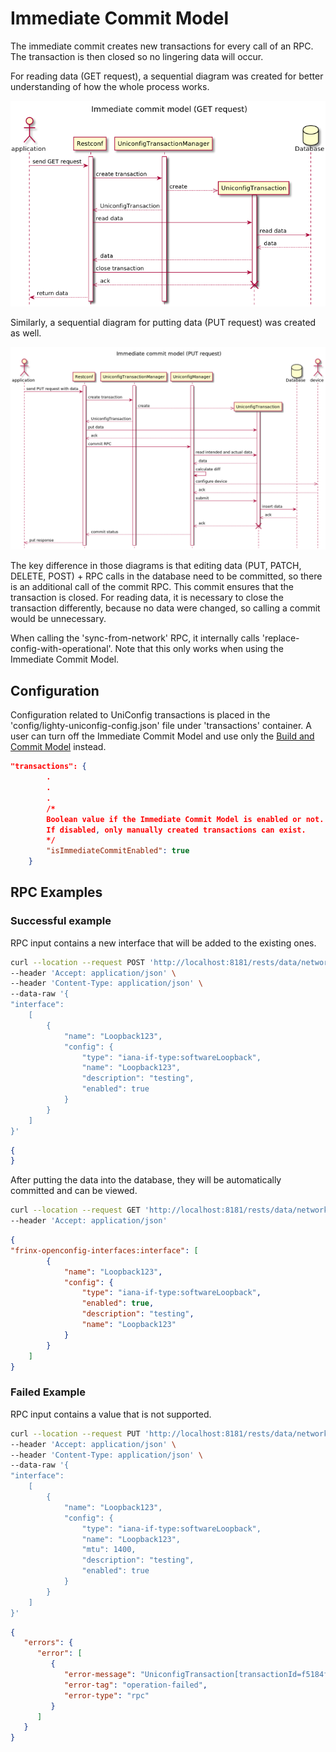 # Immediate Commit Model

The immediate commit creates new transactions for every call of an RPC.
The transaction is then closed so no lingering data will occur.

For reading data (GET request), a sequential diagram was created for
better understanding of how the whole process works.

![Get Request](get-request.png)

Similarly, a sequential diagram for putting data (PUT request) was
created as well.

![Put Request](put-request.png)

The key difference in those diagrams is that editing data (PUT, PATCH,
DELETE, POST) + RPC calls in the database need to be committed, so there
is an additional call of the commit RPC. This commit ensures that the
transaction is closed. For reading data, it is necessary to close the
transaction differently, because no data were changed, so calling a
commit would be unnecessary.

When calling the 'sync-from-network' RPC, it internally calls
'replace-config-with-operational'. Note that this only works when
using the Immediate Commit Model.


## Configuration
Configuration related to UniConfig transactions is placed in the
'config/lighty-uniconfig-config.json' file under 'transactions'
container.
A user can turn off the Immediate Commit Model and use only the
[Build and Commit Model](../build-and-commit-model/readme.md)
instead.


```json JSON Snippet
"transactions": {
        .
        .
        .
        /*
        Boolean value if the Immediate Commit Model is enabled or not. Default value is true.
        If disabled, only manually created transactions can exist.
        */
        "isImmediateCommitEnabled": true
    }
```

RPC Examples
------------

### Successful example

RPC input contains a new interface that will be added to the existing
ones.

```bash RPC Request
curl --location --request POST 'http://localhost:8181/rests/data/network-topology:network-topology/topology=uniconfig/node=R1/frinx-uniconfig-topology:configuration/frinx-openconfig-interfaces:interfaces/interface=Loopback123' \
--header 'Accept: application/json' \
--header 'Content-Type: application/json' \
--data-raw '{
"interface":
    [
        {
            "name": "Loopback123",
            "config": {
                "type": "iana-if-type:softwareLoopback",
                "name": "Loopback123",
                "description": "testing",
                "enabled": true
            }
        }
    ]
}'
```

```json RPC Response, Status: 200
{
}
```

After putting the data into the database, they will be automatically
committed and can be viewed.

```bash RPC Request
curl --location --request GET 'http://localhost:8181/rests/data/network-topology:network-topology/topology=uniconfig/node=R1/frinx-uniconfig-topology:configuration/frinx-openconfig-interfaces:interfaces/interface=Loopback123?content=nonconfig' \
--header 'Accept: application/json'
```

```json RPC Response, Status: 200
{
"frinx-openconfig-interfaces:interface": [
        {
            "name": "Loopback123",
            "config": {
                "type": "iana-if-type:softwareLoopback",
                "enabled": true,
                "description": "testing",
                "name": "Loopback123"
            }
        }
    ]
}
```

### Failed Example

RPC input contains a value that is not supported.

```bash RPC Request
curl --location --request PUT 'http://localhost:8181/rests/data/network-topology:network-topology/topology=uniconfig/node=R1/frinx-uniconfig-topology:configuration/frinx-openconfig-interfaces:interfaces/interface=Loopback123' \
--header 'Accept: application/json' \
--header 'Content-Type: application/json' \
--data-raw '{
"interface":
    [
        {
            "name": "Loopback123",
            "config": {
                "type": "iana-if-type:softwareLoopback",
                "name": "Loopback123",
                "mtu": 1400,
                "description": "testing",
                "enabled": true
            }
        }
    ]
}'
```

```json RPC Response, Status: 500
{
   "errors": {
      "error": [
         {
            "error-message": "UniconfigTransaction[transactionId=f5184f5d-c0bc-4abc-a591-eeddb704eac1, creationTime=2021-10-12T12:06:00.028925Z, readWriteTx=f5184f5d-c0bc-4abc-a591-eeddb704eac1]: The commit RPC returned FAIL status. \\n Bulk update failed because: Tue Oct 12 12:06:09.478 UTC\\r\\n!! SEMANTIC ERRORS: This configuration was rejected by \\r\\n!! the system due to semantic errors. The individual \\r\\n!! errors with each failed configuration command can be \\r\\n!! found below.\\r\\n\\r\\n\\r\\ninterface Loopback123\\r\\n mtu 1400\\r\\n!!% This operation is not supported: The interface owner has not registered support for MTU\\r\\n!\\r\\nend",
            "error-tag": "operation-failed",
            "error-type": "rpc"
         }
      ]
   }
}
```
